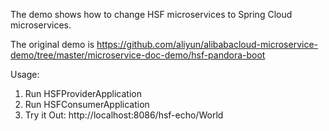 The demo shows how to change HSF microservices to Spring Cloud microservices.

The original demo is https://github.com/aliyun/alibabacloud-microservice-demo/tree/master/microservice-doc-demo/hsf-pandora-boot

Usage:

1. Run HSFProviderApplication
2. Run HSFConsumerApplication
3. Try it Out: http://localhost:8086/hsf-echo/World

